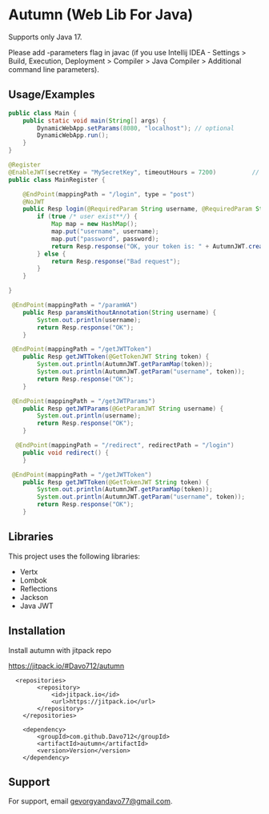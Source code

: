 
# Autumn (Web Lib For Java)

Supports only Java 17.


Please add -parameters flag in javac (if you use Intellij IDEA - Settings > Build, Execution, Deployment > Compiler > Java Compiler > Additional command line parameters).




## Usage/Examples

```java
public class Main {
    public static void main(String[] args) {
        DynamicWebApp.setParams(8080, "localhost"); // optional
        DynamicWebApp.run();
    }
}
```

```java
@Register
@EnableJWT(secretKey = "MySecretKey", timeoutHours = 7200)          // need for only one any class, this annotation is global
public class MainRegister {

    @EndPoint(mappingPath = "/login", type = "post")
    @NoJWT
    public Resp login(@RequiredParam String username, @RequiredParam String password) {
        if (true /* user exist**/) {
            Map map = new HashMap();
            map.put("username", username);
            map.put("password", password);
            return Resp.response("OK, your token is: " + AutumnJWT.createJWT(map));
        } else {
            return Resp.response("Bad request");
        }
    }

}
```

```java
 @EndPoint(mappingPath = "/paramWA")
    public Resp paramsWithoutAnnotation(String username) {
        System.out.println(username);
        return Resp.response("OK");
    }
```

```java
 @EndPoint(mappingPath = "/getJWTToken")
    public Resp getJWTToken(@GetTokenJWT String token) {
        System.out.println(AutumnJWT.getParamMap(token));
        System.out.println(AutumnJWT.getParam("username", token));
        return Resp.response("OK");
    }
```


```java
 @EndPoint(mappingPath = "/getJWTParams")
    public Resp getJWTParams(@GetParamJWT String username) {
        System.out.println(username);
        return Resp.response("OK");
    }
```


```java
  @EndPoint(mappingPath = "/redirect", redirectPath = "/login")
    public void redirect() {
    }
```
 
```java
 @EndPoint(mappingPath = "/getJWTToken")
    public Resp getJWTToken(@GetTokenJWT String token) {
        System.out.println(AutumnJWT.getParamMap(token));
        System.out.println(AutumnJWT.getParam("username", token));
        return Resp.response("OK");
    }
```



## Libraries

This project uses the following libraries:

- Vertx
- Lombok
- Reflections
- Jackson
- Java JWT


## Installation

Install autumn with jitpack repo

https://jitpack.io/#Davo712/autumn

```maven
  <repositories>
		<repository>
		    <id>jitpack.io</id>
		    <url>https://jitpack.io</url>
		</repository>
	</repositories>

    <dependency>
	    <groupId>com.github.Davo712</groupId>
	    <artifactId>autumn</artifactId>
	    <version>Version</version>
	</dependency>
```




## Support

For support, email gevorgyandavo77@gmail.com.
